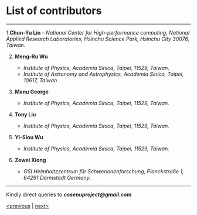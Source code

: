 # List of contributors
---                 

1.**Chun-Yu Lin**
    - _National Center for High-performance computing, National Applied Research Laboratories, Hsinchu Science Park, Hsinchu City 30076,  Taiwan_.

2. **Meng-Ru Wu**
    - _Institute of Physics, Academia Sinica, Taipei, 11529, Taiwan_.
    - _Institute of Astronomy and Astrophysics, Academia Sinica, Taipei, 10617, Taiwan_

3. **Manu George**
    - _Institute of Physics, Academia Sinica, Taipei, 11529, Taiwan._

3. **Tony Liu**
    - _Institute of Physics, Academia Sinica, Taipei, 11529, Taiwan._

4. **Yi-Siou Wu**                                        
    - _Institute of Physics, Academia Sinica, Taipei, 11529, Taiwan._
                                                                                    
5. **Zewei Xiong**
    - _GSI Helmholtzzentrum für Schwerionenforschung, Planckstraße 1, 64291 Darmstadt Germany._

---                                                                                     
   Kindly direct queries to **_cosenuproject@gmail.com_**    

   [<previous](example.md) &#124; [next>](publication_list.md)                             
